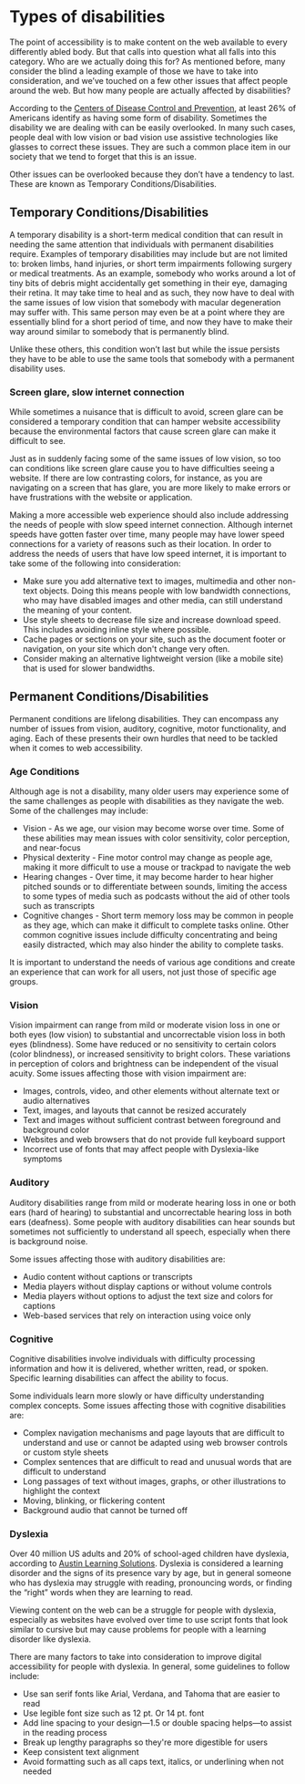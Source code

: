 # Types of disabilities

The point of accessibility is to make content on the web available to every differently abled body. But that calls into question what all falls into this category. Who are we actually doing this for? As mentioned before, many consider the blind a leading example of those we have to take into consideration, and we’ve touched on a few other issues that affect people around the web. But how many people are actually affected by disabilities?

According to the [Centers of Disease Control and Prevention](https://www.cdc.gov/ncbddd/disabilityandhealth/infographic-disability-impacts-all.html), at least 26% of Americans identify as having some form of disability. Sometimes the disability we are dealing with can be easily overlooked. In many such cases, people deal with low vision or bad vision use assistive technologies like glasses to correct these issues. They are such a common place item in our society that we tend to forget that this is an issue.

Other issues can be overlooked because they don’t have a tendency to last. These are known as Temporary Conditions/Disabilities.

## Temporary Conditions/Disabilities

A temporary disability is a short-term medical condition that can result in needing the same attention that individuals with permanent disabilities require. Examples of temporary disabilities may include but are not limited to: broken limbs, hand injuries, or short term impairments following surgery or medical treatments. As an example, somebody who works around a lot of tiny bits of debris might accidentally get something in their eye, damaging their retina. It may take time to heal and as such, they now have to deal with the same issues of low vision that somebody with macular degeneration may suffer with. This same person may even be at a point where they are essentially blind for a short period of time, and now they have to make their way around similar to somebody that is permanently blind.

Unlike these others, this condition won’t last but while the issue persists they have to be able to use the same tools that somebody with a permanent disability uses.

### Screen glare, slow internet connection

While sometimes a nuisance that is difficult to avoid, screen glare can be considered a temporary condition that can hamper website accessibility because the environmental factors that cause screen glare can make it difficult to see.

Just as in suddenly facing some of the same issues of low vision, so too can conditions like screen glare cause you to have difficulties seeing a website. If there are low contrasting colors, for instance, as you are navigating on a screen that has glare, you are more likely to make errors or have frustrations with the website or application.

Making a more accessible web experience should also include addressing the needs of people with slow speed internet connection. Although internet speeds have gotten faster over time, many people may have lower speed connections for a variety of reasons such as their location. In order to address the needs of users that have low speed internet, it is important to take some of the following into consideration:

* Make sure you add alternative text to images, multimedia and other non-text objects. Doing this means people with low bandwidth connections, who may have disabled images and other media, can still understand the meaning of your content.
* Use style sheets to decrease file size and increase download speed. This includes avoiding inline style where possible.
* Cache pages or sections on your site, such as the document footer or navigation, on your site which don't change very often.
* Consider making an alternative lightweight version \(like a mobile site\) that is used for slower bandwidths.

## Permanent Conditions/Disabilities

Permanent conditions are lifelong disabilities. They can encompass any number of issues from vision, auditory, cognitive, motor functionality, and aging. Each of these presents their own hurdles that need to be tackled when it comes to web accessibility.

### Age Conditions

Although age is not a disability, many older users may experience some of the same challenges as people with disabilities as they navigate the web. Some of the challenges may include:

* Vision - As we age, our vision may become worse over time. Some of these abilities may mean issues with color sensitivity, color perception, and near-focus
* Physical dexterity - Fine motor control may change as people age, making it more difficult to use a mouse or trackpad to navigate the web
* Hearing changes - Over time, it may become harder to hear higher pitched sounds or to differentiate between sounds, limiting the access to some types of media such as podcasts without the aid of other tools such as transcripts
* Cognitive changes - Short term memory loss may be common in people as they age, which can make it difficult to complete tasks online. Other common cognitive issues include difficulty concentrating and being easily distracted, which may also hinder the ability to complete tasks.

It is important to understand the needs of various age conditions and create an experience that can work for all users, not just those of specific age groups.

### Vision

Vision impairment can range from mild or moderate vision loss in one or both eyes \(low vision\) to substantial and uncorrectable vision loss in both eyes \(blindness\). Some have reduced or no sensitivity to certain colors \(color blindness\), or increased sensitivity to bright colors. These variations in perception of colors and brightness can be independent of the visual acuity. Some issues affecting those with vision impairment are:

* Images, controls, video, and other elements without alternate text or audio alternatives
* Text, images, and layouts that cannot be resized accurately
* Text and images without sufficient contrast between foreground and background color
* Websites and web browsers that do not provide full keyboard support
* Incorrect use of fonts that may affect people with Dyslexia-like symptoms

### Auditory

Auditory disabilities range from mild or moderate hearing loss in one or both ears \(hard of hearing\) to substantial and uncorrectable hearing loss in both ears \(deafness\). Some people with auditory disabilities can hear sounds but sometimes not sufficiently to understand all speech, especially when there is background noise.

Some issues affecting those with auditory disabilities are:

* Audio content without captions or transcripts
* Media players without display captions or without volume controls
* Media players without options to adjust the text size and colors for captions
* Web-based services that rely on interaction using voice only

### Cognitive

Cognitive disabilities involve individuals with difficulty processing information and how it is delivered, whether written, read, or spoken. Specific learning disabilities can affect the ability to focus.

Some individuals learn more slowly or have difficulty understanding complex concepts. Some issues affecting those with cognitive disabilities are:

* Complex navigation mechanisms and page layouts that are difficult to understand and use or cannot be adapted using web browser controls or custom style sheets
* Complex sentences that are difficult to read and unusual words that are difficult to understand
* Long passages of text without images, graphs, or other illustrations to highlight the context
* Moving, blinking, or flickering content
* Background audio that cannot be turned off

### Dyslexia

Over 40 million US adults and 20% of school-aged children have dyslexia, according to [Austin Learning Solutions](https://www.austinlearningsolutions.com/blog/38-dyslexia-facts-and-statistics.html). Dyslexia is considered a learning disorder and the signs of its presence vary by age, but in general someone who has dyslexia may struggle with reading, pronouncing words, or finding the “right” words when they are learning to read.

Viewing content on the web can be a struggle for people with dyslexia, especially as websites have evolved over time to use script fonts that look similar to cursive but may cause problems for people with a learning disorder like dyslexia.

There are many factors to take into consideration to improve digital accessibility for people with dyslexia. In general, some guidelines to follow include:

* Use san serif fonts like Arial, Verdana, and Tahoma that are easier to read
* Use legible font size such as 12 pt. Or 14 pt. font
* Add line spacing to your design—1.5 or double spacing helps—to assist in the reading process
* Break up lengthy paragraphs so they're more digestible for users
* Keep consistent text alignment
* Avoid formatting such as all caps text, italics, or underlining when not needed

